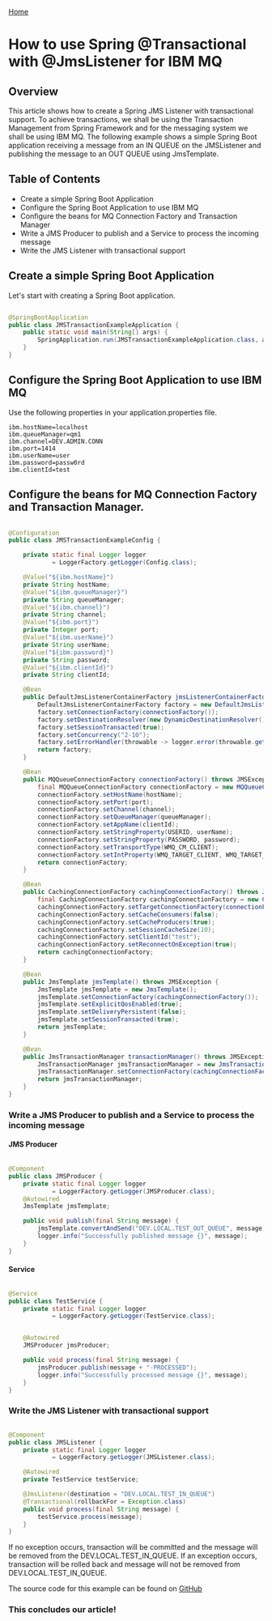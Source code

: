 [Home](https://ngbsn.github.io/)

# How to use Spring @Transactional with @JmsListener for IBM MQ

## Overview

This article shows how to create a Spring JMS Listener with transactional support. To achieve transactions, we shall be
using the Transaction
Management from Spring Framework
and for the messaging system we shall be using IBM MQ.
The following example shows a simple Spring Boot application receiving a message from an IN QUEUE on the JMSListener and
publishing the message
to an OUT QUEUE using JmsTemplate.

## Table of Contents

- Create a simple Spring Boot Application
- Configure the Spring Boot Application to use IBM MQ
- Configure the beans for MQ Connection Factory and Transaction Manager
- Write a JMS Producer to publish and a Service to process the incoming message
- Write the JMS Listener with transactional support

## Create a simple Spring Boot Application

Let's start with creating a Spring Boot application.

```java

@SpringBootApplication
public class JMSTransactionExampleApplication {
    public static void main(String[] args) {
        SpringApplication.run(JMSTransactionExampleApplication.class, args);
    }
}
```

## Configure the Spring Boot Application to use IBM MQ

Use the following properties in your application.properties file.

```properties
ibm.hostName=localhost
ibm.queueManager=qm1
ibm.channel=DEV.ADMIN.CONN
ibm.port=1414
ibm.userName=user
ibm.password=passw0rd
ibm.clientId=test
```

## Configure the beans for MQ Connection Factory and Transaction Manager.

```java

@Configuration
public class JMSTransactionExampleConfig {

    private static final Logger logger
            = LoggerFactory.getLogger(Config.class);

    @Value("${ibm.hostName}")
    private String hostName;
    @Value("${ibm.queueManager}")
    private String queueManager;
    @Value("${ibm.channel}")
    private String channel;
    @Value("${ibm.port}")
    private Integer port;
    @Value("${ibm.userName}")
    private String userName;
    @Value("${ibm.password}")
    private String password;
    @Value("${ibm.clientId}")
    private String clientId;

    @Bean
    public DefaultJmsListenerContainerFactory jmsListenerContainerFactory() throws JMSException {
        DefaultJmsListenerContainerFactory factory = new DefaultJmsListenerContainerFactory();
        factory.setConnectionFactory(connectionFactory());
        factory.setDestinationResolver(new DynamicDestinationResolver());
        factory.setSessionTransacted(true);
        factory.setConcurrency("2-10");
        factory.setErrorHandler(throwable -> logger.error(throwable.getMessage()));
        return factory;
    }

    @Bean
    public MQQueueConnectionFactory connectionFactory() throws JMSException {
        final MQQueueConnectionFactory connectionFactory = new MQQueueConnectionFactory();
        connectionFactory.setHostName(hostName);
        connectionFactory.setPort(port);
        connectionFactory.setChannel(channel);
        connectionFactory.setQueueManager(queueManager);
        connectionFactory.setAppName(clientId);
        connectionFactory.setStringProperty(USERID, userName);
        connectionFactory.setStringProperty(PASSWORD, password);
        connectionFactory.setTransportType(WMQ_CM_CLIENT);
        connectionFactory.setIntProperty(WMQ_TARGET_CLIENT, WMQ_TARGET_DEST_MQ);
        return connectionFactory;
    }

    @Bean
    public CachingConnectionFactory cachingConnectionFactory() throws JMSException {
        final CachingConnectionFactory cachingConnectionFactory = new CachingConnectionFactory();
        cachingConnectionFactory.setTargetConnectionFactory(connectionFactory());
        cachingConnectionFactory.setCacheConsumers(false);
        cachingConnectionFactory.setCacheProducers(true);
        cachingConnectionFactory.setSessionCacheSize(10);
        cachingConnectionFactory.setClientId("test");
        cachingConnectionFactory.setReconnectOnException(true);
        return cachingConnectionFactory;
    }

    @Bean
    public JmsTemplate jmsTemplate() throws JMSException {
        JmsTemplate jmsTemplate = new JmsTemplate();
        jmsTemplate.setConnectionFactory(cachingConnectionFactory());
        jmsTemplate.setExplicitQosEnabled(true);
        jmsTemplate.setDeliveryPersistent(false);
        jmsTemplate.setSessionTransacted(true);
        return jmsTemplate;
    }

    @Bean
    public JmsTransactionManager transactionManager() throws JMSException {
        JmsTransactionManager jmsTransactionManager = new JmsTransactionManager();
        jmsTransactionManager.setConnectionFactory(cachingConnectionFactory());
        return jmsTransactionManager;
    }
}
```

### Write a JMS Producer to publish and a Service to process the incoming message

#### JMS Producer

```java

@Component
public class JMSProducer {
    private static final Logger logger
            = LoggerFactory.getLogger(JMSProducer.class);
    @Autowired
    JmsTemplate jmsTemplate;

    public void publish(final String message) {
        jmsTemplate.convertAndSend("DEV.LOCAL.TEST_OUT_QUEUE", message);
        logger.info("Successfully published message {}", message);
    }
}
```

#### Service

```java

@Service
public class TestService {
    private static final Logger logger
            = LoggerFactory.getLogger(TestService.class);


    @Autowired
    JMSProducer jmsProducer;

    public void process(final String message) {
        jmsProducer.publish(message + "-PROCESSED");
        logger.info("Successfully processed message {}", message);
    }
}
```

### Write the JMS Listener with transactional support

```java

@Component
public class JMSListener {
    private static final Logger logger
            = LoggerFactory.getLogger(JMSListener.class);

    @Autowired
    private TestService testService;

    @JmsListener(destination = "DEV.LOCAL.TEST_IN_QUEUE")
    @Transactional(rollbackFor = Exception.class)
    public void process(final String message) {
        testService.process(message);
    }
}
```

If no exception occurs, transaction will be committed and the message will be removed from the DEV.LOCAL.TEST_IN_QUEUE.
If an exception occurs, transaction will be rolled back and message will not be removed from DEV.LOCAL.TEST_IN_QUEUE.

The source code for this example can be found
on [GitHub](https://github.com/ngbsn/sample-spring-boot-jms-transaction-ibm-mq)

### This concludes our article!

